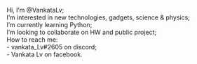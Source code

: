 Hi, I’m @VankataLv; <br>
I’m interested in new technologies, gadgets, science & physics; <br>
I’m currently learning Python; <br>
I’m looking to collaborate on HW and public project; <br>
How to reach me: <br>
              - vankata_Lv#2605 on discord; <br>
              - Vankata Lv on facebook.

